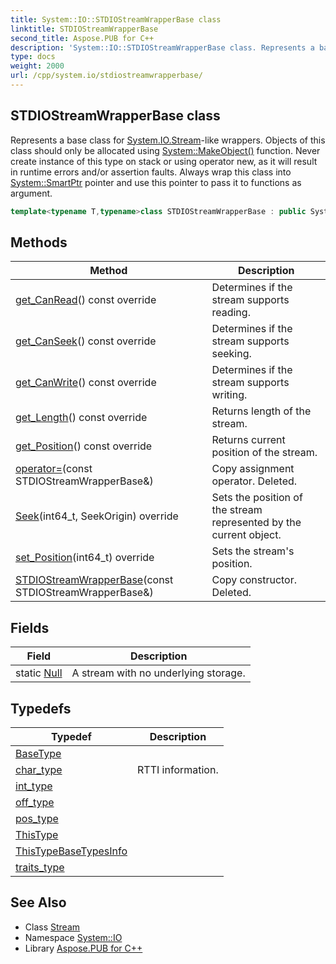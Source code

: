```yaml
---
title: System::IO::STDIOStreamWrapperBase class
linktitle: STDIOStreamWrapperBase
second_title: Aspose.PUB for C++
description: 'System::IO::STDIOStreamWrapperBase class. Represents a base class for System.IO.Stream-like wrappers. Objects of this class should only be allocated using System::MakeObject() function. Never create instance of this type on stack or using operator new, as it will result in runtime errors and/or assertion faults. Always wrap this class into System::SmartPtr pointer and use this pointer to pass it to functions as argument in C++.'
type: docs
weight: 2000
url: /cpp/system.io/stdiostreamwrapperbase/
---
```

## STDIOStreamWrapperBase class


Represents a base class for [System.IO.Stream](../stream/)-like wrappers. Objects of this class should only be allocated using [System::MakeObject()](../../system/makeobject/) function. Never create instance of this type on stack or using operator new, as it will result in runtime errors and/or assertion faults. Always wrap this class into [System::SmartPtr](../../system/smartptr/) pointer and use this pointer to pass it to functions as argument.

```cpp
template<typename T,typename>class STDIOStreamWrapperBase : public System::IO::Stream
```

## Methods

| Method | Description |
| --- | --- |
| [get_CanRead](./get_canread/)() const override | Determines if the stream supports reading. |
| [get_CanSeek](./get_canseek/)() const override | Determines if the stream supports seeking. |
| [get_CanWrite](./get_canwrite/)() const override | Determines if the stream supports writing. |
| [get_Length](./get_length/)() const override | Returns length of the stream. |
| [get_Position](./get_position/)() const override | Returns current position of the stream. |
| [operator=](./operator=/)(const STDIOStreamWrapperBase\&) | Copy assignment operator. Deleted. |
| [Seek](./seek/)(int64_t, SeekOrigin) override | Sets the position of the stream represented by the current object. |
| [set_Position](./set_position/)(int64_t) override | Sets the stream's position. |
| [STDIOStreamWrapperBase](./stdiostreamwrapperbase/)(const STDIOStreamWrapperBase\&) | Copy constructor. Deleted. |
## Fields

| Field | Description |
| --- | --- |
| static [Null](../stream/null/) | A stream with no underlying storage. |
## Typedefs

| Typedef | Description |
| --- | --- |
| [BaseType](./basetype/) |  |
| [char_type](./char_type/) | RTTI information. |
| [int_type](./int_type/) |  |
| [off_type](./off_type/) |  |
| [pos_type](./pos_type/) |  |
| [ThisType](./thistype/) |  |
| [ThisTypeBaseTypesInfo](./thistypebasetypesinfo/) |  |
| [traits_type](./traits_type/) |  |
## See Also

* Class [Stream](../stream/)
* Namespace [System::IO](../)
* Library [Aspose.PUB for C++](../../)
